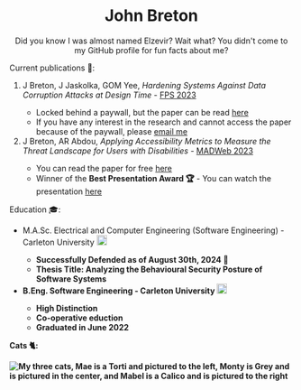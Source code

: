 <h1 align="center">John Breton</h1>

<p align="center">
  Did you know I was almost named Elzevir? Wait what? You didn't come to my GitHub profile for fun facts about me?
</p>
<p>
  Current publications 📄:
  <ol>
    <li>J Breton, J Jaskolka, GOM Yee, <i>Hardening Systems Against Data Corruption Attacks at Design Time</i> - <a href="https://www.fps-2023.com/index.php/detailed-program/">FPS 2023</a></li>
    <ul>
      <li>Locked behind a paywall, but the paper can be read <a href="https://link.springer.com/chapter/10.1007/978-3-031-57537-2_24">here</a></li>
      <li>If you have any interest in the research and cannot access the paper because of the paywall, please <a href="mailto:johnbreton37@gmail.com">email me</a></li>
    </ul>
    <li>J Breton, AR Abdou, <i>Applying Accessibility Metrics to Measure the Threat Landscape for Users with Disabilities</i> - <a href="https://madweb.work/program23/">MADWeb 2023</a></li>
    <ul>
      <li> You can read the paper for free <a href="https://madweb.work/papers/2023/madweb23-breton.pdf">here</a></li>
      <li>Winner of the <b>Best Presentation Award 🏆</b> - You can watch the presentation <a href="https://www.youtube.com/watch?v=YT8Y_NSFbNA&list=PLfUWWM-POgQutVfo5IFDm2ruwlEKLqUVd&index=3&t=1s">here</a></li>
    </ul>
  </ol>
</p>
<p>
  Education 🎓:
  <ul>
    <li>M.A.Sc. Electrical and Computer Engineering (Software Engineering) - Carleton University <img src="https://github.com/john-breton/john-breton/assets/55368611/4866ddec-34d0-403b-a17c-0c446b6ad11d" alt="The Carleton University Logo, a red maple leaf within a black shield, with two white waves at the bottom of the shield" style="height: 18px; width: 18px;">
</li>
    <ul>
      <li><b>Successfully Defended as of August 30th, 2024 🎉</li>
      <li><b>Thesis Title:</b> Analyzing the Behavioural Security Posture of Software Systems </li>
    </ul>
  <li>B.Eng. Software Engineering - Carleton University <img src="https://github.com/john-breton/john-breton/assets/55368611/4866ddec-34d0-403b-a17c-0c446b6ad11d" alt="The Carleton University Logo, a red maple leaf within a black shield, with two white waves at the bottom of the shield" style="height: 18px; width: 18px;"></li>
    <ul>
      <li>High Distinction</li>
      <li>Co-operative eduction</li>
      <li>Graduated in June 2022</li>
    </ul>
  </ul>
</p>
<p>
  Cats 🐈:
</p>
<p class="aligncenter">
  <img src="https://github.com/john-breton/john-breton/assets/55368611/4fdf8852-1720-417e-8a07-e99ec6fdbeee" alt="My three cats, Mae is a Torti and pictured to the left, Monty is Grey and is pictured in the center, and Mabel is a Calico and is pictured to the right" align="center">
</p>

